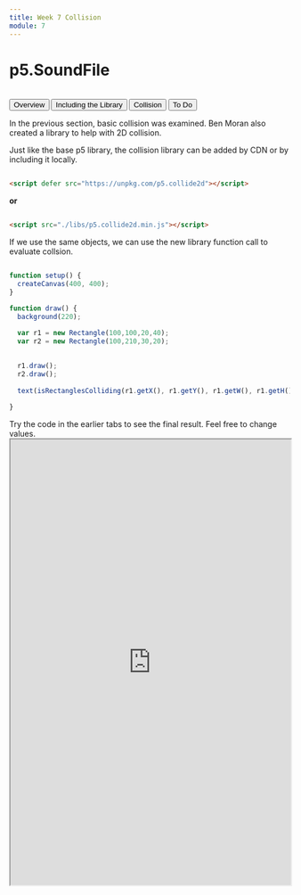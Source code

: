 ```yaml
---
title: Week 7 Collision
module: 7
---
```


# p5.SoundFile <br />


<br />


<div class="tab">
  <button class="tablinks active" onclick="openTab(event, 'Overview')">Overview</button>
  <button class="tablinks" onclick="openTab(event, 'Including')">Including the Library</button>
   <button class="tablinks" onclick="openTab(event, 'Collision')">Collision</button>
  <button class="tablinks" onclick="openTab(event, 'ToDo')">To Do</button>
 
</div>

<div id="Overview" class="tabcontent" style="display:block"  >
<div class="tabhtml" markdown="1">

In the previous section, basic collision was examined.  Ben Moran also created a library to help with 2D collision.


</div>
</div>

<div id="Including" class="tabcontent">
<div class="tabhtml" markdown="1">

Just like the base p5 library, the collision library can be added by CDN or by including it locally.

```html

<script defer src="https://unpkg.com/p5.collide2d"></script>

```
**or**

```html

<script src="./libs/p5.collide2d.min.js"></script>

```



</div>
</div>

<div id="Collision" class="tabcontent">
<div class="tabhtml" markdown="1">

If we use the same objects, we can use the new library function call to evaluate collsion.

```js

function setup() {
  createCanvas(400, 400);
}

function draw() {
  background(220);
  
  var r1 = new Rectangle(100,100,20,40);
  var r2 = new Rectangle(100,210,30,20);
  

  r1.draw();
  r2.draw();
  
  text(isRectanglesColliding(r1.getX(), r1.getY(), r1.getW(), r1.getH(),r2.getX(), r2.getY(), r2.getW(), r2.getH()), 300,300);
 
}

```

</div>
</div>





<div id="ToDo" class="tabcontent">
<div class="tabhtml" markdown="1">
Try the code in the earlier tabs to see the final result. Feel free to change values.

<iframe src="https://editor.p5js.org/" width="100%" height="800px"></iframe>
</div>
</div>

